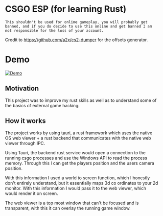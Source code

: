 # CSGO ESP (for learning Rust)

`This shouldn't be used for online gameplay, you will probably get banned, and if you do decide to use this online and get banned I am not responsible for the loss of your account.`

Credit to https://github.com/a2x/cs2-dumper for the offsets generator.

# Demo

[![Demo]()](https://daryan-public.s3.eu-west-2.amazonaws.com/random/csgo_testing.mp4 "Link Title")

## Motivation

This project was to improve my rust skills as well as to understand some of the basics of external game hacking.

## How it works

The project works by using tauri, a rust framework which uses the native OS web viewer + a rust backend that communicates with the native web viewer through IPC.

Using Tauri, the backend rust service would open a connection to the running csgo processes and use the Windows API to read the process memory. Through this I can get the players position and the users camera position.

With this information I used a world to screen function, which I honestly don't entirely understand, but it essentially maps 3d co ordinates to your 2d monitor. With this information I would pass it to the web viewer, which would render it on screen.

The web viewer is a top most window that can't be focused and is transparent, with this it can overlay the running game window.
